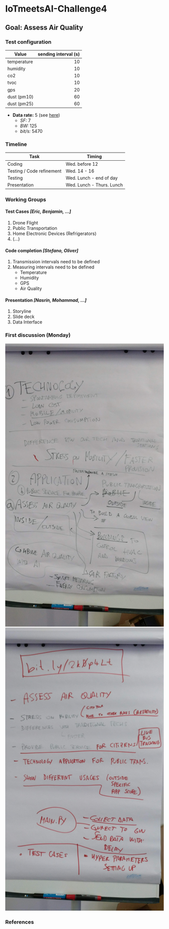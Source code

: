# IoTmeetsAI-Challenge4


## Goal: Assess Air Quality

### Test configuration

Value | sending interval (s)
---|---:
temperature | 10
humidity | 10
co2 | 10
tvoc | 10
gps | 20
dust (pm10) | 60
dust (pm25) | 60

- __Data rate:__ 5 (see [here][1])
    - *SF:* 7
    - *BW:* 125
    - *bit/s:* 5470

### Timeline

Task | Timing
---|---
Coding | Wed. before 12
Testing / Code refinement | Wed. 14 - 16
Testing | Wed. Lunch - end of day
Presentation | Wed. Lunch - Thurs. Lunch

### Working Groups

#### Test Cases *[Eric, Benjamin, ...]*

1. Drone Flight
1. Public Transportation
1. Home Electronic Devices (Refrigerators)
1. (...)

#### Code completion *[Stefano, Oliver]*

1. Transmission intervals need to be defined
1. Measuring intervals need to be defined
    - Temperature
    - Humidity
    - GPS
    - Air Quality

#### Presentation *[Nasrin, Mohammad, ...]*

1. Storyline
1. Slide deck
1. Data Interface

### First discussion (Monday)

![Design Idea](images/IMG_1.jpg)
![Stress in presentation](images/IMG_2.jpg)

### References 

[1]: https://blog.dbrgn.ch/2017/6/23/lorawan-data-rates/
